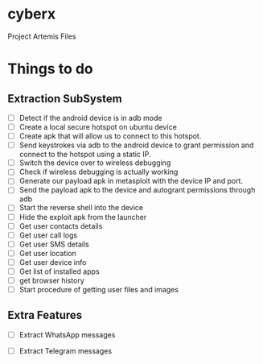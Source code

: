 # cyberx
Project Artemis Files


# Things to do

## Extraction SubSystem
- [ ] Detect if the android device is in adb mode
- [ ] Create a local secure hotspot on ubuntu device
- [ ] Create apk that will allow us to connect to this hotspot.
- [ ] Send keystrokes via adb to the android device to grant permission and connect to the hotspot using a static IP.
- [ ] Switch the device over to wireless debugging
- [ ] Check if wireless debugging is actually working
- [ ] Generate our payload apk in metasploit with the device IP and port.
- [ ] Send the payload apk to the device and autogrant permissions through adb
- [ ] Start the reverse shell into the device
- [ ] Hide the exploit apk from the launcher
- [ ] Get user contacts details
- [ ] Get user call logs
- [ ] Get user SMS details
- [ ] Get user location
- [ ] Get user device info
- [ ] Get list of installed apps
- [ ] get browser history
- [ ] Start procedure of getting user files and images

## Extra Features

-[ ] Extract WhatsApp messages
-[ ] Extract Telegram messages


